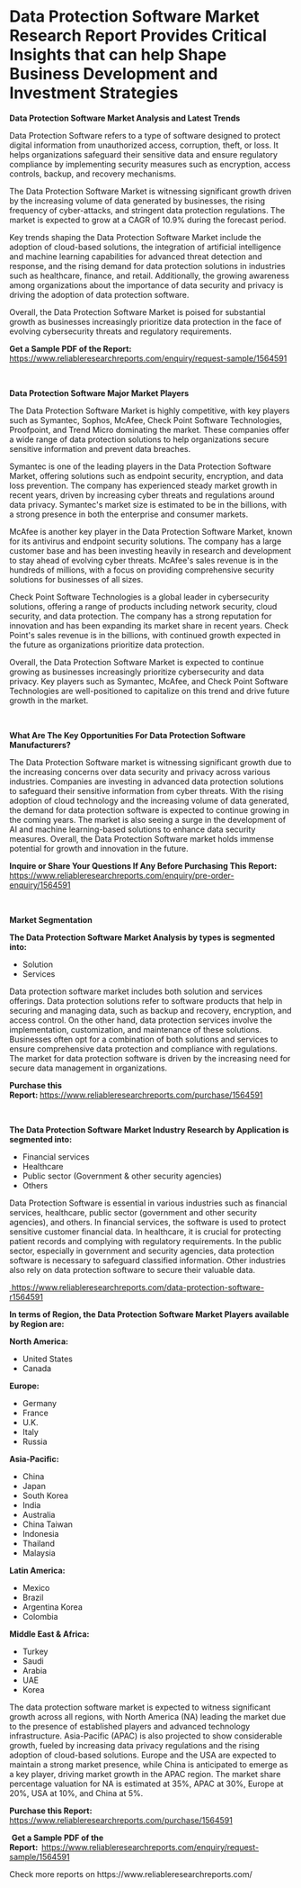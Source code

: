 <p><h1>Data Protection Software Market Research Report Provides Critical Insights that can help Shape Business Development and Investment Strategies</h1></p><p><strong>Data Protection Software Market Analysis and Latest Trends</strong></p>
<p><p>Data Protection Software refers to a type of software designed to protect digital information from unauthorized access, corruption, theft, or loss. It helps organizations safeguard their sensitive data and ensure regulatory compliance by implementing security measures such as encryption, access controls, backup, and recovery mechanisms.</p><p>The Data Protection Software Market is witnessing significant growth driven by the increasing volume of data generated by businesses, the rising frequency of cyber-attacks, and stringent data protection regulations. The market is expected to grow at a CAGR of 10.9% during the forecast period.</p><p>Key trends shaping the Data Protection Software Market include the adoption of cloud-based solutions, the integration of artificial intelligence and machine learning capabilities for advanced threat detection and response, and the rising demand for data protection solutions in industries such as healthcare, finance, and retail. Additionally, the growing awareness among organizations about the importance of data security and privacy is driving the adoption of data protection software.</p><p>Overall, the Data Protection Software Market is poised for substantial growth as businesses increasingly prioritize data protection in the face of evolving cybersecurity threats and regulatory requirements.</p></p>
<p><strong>Get a Sample PDF of the Report:&nbsp;</strong> <a href="https://www.reliableresearchreports.com/enquiry/request-sample/1564591">https://www.reliableresearchreports.com/enquiry/request-sample/1564591</a></p>
<p>&nbsp;</p>
<p><strong>Data Protection Software Major Market Players</strong></p>
<p><p>The Data Protection Software Market is highly competitive, with key players such as Symantec, Sophos, McAfee, Check Point Software Technologies, Proofpoint, and Trend Micro dominating the market. These companies offer a wide range of data protection solutions to help organizations secure sensitive information and prevent data breaches.</p><p>Symantec is one of the leading players in the Data Protection Software Market, offering solutions such as endpoint security, encryption, and data loss prevention. The company has experienced steady market growth in recent years, driven by increasing cyber threats and regulations around data privacy. Symantec's market size is estimated to be in the billions, with a strong presence in both the enterprise and consumer markets.</p><p>McAfee is another key player in the Data Protection Software Market, known for its antivirus and endpoint security solutions. The company has a large customer base and has been investing heavily in research and development to stay ahead of evolving cyber threats. McAfee's sales revenue is in the hundreds of millions, with a focus on providing comprehensive security solutions for businesses of all sizes.</p><p>Check Point Software Technologies is a global leader in cybersecurity solutions, offering a range of products including network security, cloud security, and data protection. The company has a strong reputation for innovation and has been expanding its market share in recent years. Check Point's sales revenue is in the billions, with continued growth expected in the future as organizations prioritize data protection.</p><p>Overall, the Data Protection Software Market is expected to continue growing as businesses increasingly prioritize cybersecurity and data privacy. Key players such as Symantec, McAfee, and Check Point Software Technologies are well-positioned to capitalize on this trend and drive future growth in the market.</p></p>
<p>&nbsp;</p>
<p><strong>What Are The Key Opportunities For Data Protection Software Manufacturers?</strong></p>
<p><p>The Data Protection Software market is witnessing significant growth due to the increasing concerns over data security and privacy across various industries. Companies are investing in advanced data protection solutions to safeguard their sensitive information from cyber threats. With the rising adoption of cloud technology and the increasing volume of data generated, the demand for data protection software is expected to continue growing in the coming years. The market is also seeing a surge in the development of AI and machine learning-based solutions to enhance data security measures. Overall, the Data Protection Software market holds immense potential for growth and innovation in the future.</p></p>
<p><strong>Inquire or Share Your Questions If Any Before Purchasing This Report:</strong> <a href="https://www.reliableresearchreports.com/enquiry/pre-order-enquiry/1564591">https://www.reliableresearchreports.com/enquiry/pre-order-enquiry/1564591</a></p>
<p>&nbsp;</p>
<p><strong>Market Segmentation</strong></p>
<p><strong>The Data Protection Software Market Analysis by types is segmented into:</strong></p>
<p><ul><li>Solution</li><li>Services</li></ul></p>
<p><p>Data protection software market includes both solution and services offerings. Data protection solutions refer to software products that help in securing and managing data, such as backup and recovery, encryption, and access control. On the other hand, data protection services involve the implementation, customization, and maintenance of these solutions. Businesses often opt for a combination of both solutions and services to ensure comprehensive data protection and compliance with regulations. The market for data protection software is driven by the increasing need for secure data management in organizations.</p></p>
<p><strong>Purchase this Report:&nbsp;</strong><a href="https://www.reliableresearchreports.com/purchase/1564591">https://www.reliableresearchreports.com/purchase/1564591</a></p>
<p>&nbsp;</p>
<p><strong>The Data Protection Software Market Industry Research by Application is segmented into:</strong></p>
<p><ul><li>Financial services</li><li>Healthcare</li><li>Public sector (Government & other security agencies)</li><li>Others</li></ul></p>
<p><p>Data Protection Software is essential in various industries such as financial services, healthcare, public sector (government and other security agencies), and others. In financial services, the software is used to protect sensitive customer financial data. In healthcare, it is crucial for protecting patient records and complying with regulatory requirements. In the public sector, especially in government and security agencies, data protection software is necessary to safeguard classified information. Other industries also rely on data protection software to secure their valuable data.</p></p>
<p><a href="https://www.reliableresearchreports.com/data-protection-software-r1564591">&nbsp;https://www.reliableresearchreports.com/data-protection-software-r1564591</a></p>
<p><strong>In terms of Region, the Data Protection Software Market Players available by Region are:</strong></p>
<p>
    <p> <strong> North America: </strong>
        <ul>
            <li>United States</li>
            <li>Canada</li>
        </ul>
        </p> 
    <p> <strong> Europe: </strong>
        <ul>
            <li>Germany</li>
            <li>France</li>
            <li>U.K.</li>
            <li>Italy</li>
            <li>Russia</li>
        </ul>
        </p> 
    <p> <strong> Asia-Pacific: </strong>
        <ul>
            <li>China</li>
            <li>Japan</li>
            <li>South Korea</li>
            <li>India</li>
            <li>Australia</li>
            <li>China Taiwan</li>
            <li>Indonesia</li>
            <li>Thailand</li>
            <li>Malaysia</li>
        </ul>
        </p> 
    <p> <strong> Latin America: </strong>
        <ul>
            <li>Mexico</li>
            <li>Brazil</li>
            <li>Argentina Korea</li>
            <li>Colombia</li>
        </ul>
        </p> 
    <p> <strong> Middle East & Africa: </strong>
        <ul>
            <li>Turkey</li>
            <li>Saudi</li>
            <li>Arabia</li>
            <li>UAE</li>
            <li>Korea</li>
        </ul>
    </p>
    </p>
<p><p>The data protection software market is expected to witness significant growth across all regions, with North America (NA) leading the market due to the presence of established players and advanced technology infrastructure. Asia-Pacific (APAC) is also projected to show considerable growth, fueled by increasing data privacy regulations and the rising adoption of cloud-based solutions. Europe and the USA are expected to maintain a strong market presence, while China is anticipated to emerge as a key player, driving market growth in the APAC region. The market share percentage valuation for NA is estimated at 35%, APAC at 30%, Europe at 20%, USA at 10%, and China at 5%.</p></p>
<p><strong>Purchase this Report: </strong><a href="https://www.reliableresearchreports.com/purchase/1564591">https://www.reliableresearchreports.com/purchase/1564591</a></p>
<p>&nbsp;<strong>Get a Sample PDF of the Report:&nbsp;&nbsp;</strong><a href="https://www.reliableresearchreports.com/enquiry/request-sample/1564591">https://www.reliableresearchreports.com/enquiry/request-sample/1564591</a></p>
<p><strong></strong></p>
<p>Check more reports on https://www.reliableresearchreports.com/</p>
